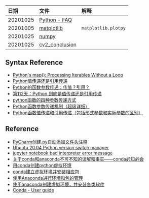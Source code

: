 | 日期 |文件 | 解释 |
| :------------- | :------------- |:------------- |
| 20201025 | [Python - FAQ](Python_FAQ.md) |  |
| 20201005 | [matplotlib](matplotlib_conclusion.md) | `matplotlib.plotpy` |
| 20201025 | [numpy](numpy_conclusion.md) |  |
| 20201025 | [cv2_conclusion](cv2_conclusion.md) |  |


## Syntax Reference
* [Python's map(): Processing Iterables Without a Loop](https://realpython.com/python-map-function/)
* [Python值传递还是引用传递](https://blog.csdn.net/hohaizx/article/details/78427406)
* [Python的函数参数传递：传值？引用？](http://winterttr.me/2015/10/24/python-passing-arguments-as-value-or-reference/)
* [第112天：Python 到底是值传递还是引用传递](http://www.ityouknow.com/python/2020/01/07/python-function_parameter-112.html)
* [python函数的四种参数传递方式](http://lazybios.com/2013/04/four-kinds-of-function-argment-pass-in-python/)
* [Python函数参数传递机制（超级详细）](http://c.biancheng.net/view/2258.html)
* [Python函数值传递和引用传递（包括形式参数和实际参数的区别）](http://c.biancheng.net/view/4471.html)


## Reference
* [PyCharm创建.py自动添加文件头注释](https://blog.csdn.net/qq_36482772/article/details/67218214)
* [Ubuntu 20.04 Python version switch manager](https://linuxconfig.org/ubuntu-20-04-python-version-switch-manager)
* [jupyter notebook bad interpreter error message](https://stackoverflow.com/questions/49946157/jupyter-notebook-bad-interpreter-error-message)
* [关于conda和anaconda不可不知的误解和事实——conda必知必会](http://nooverfit.com/wp/%E5%85%B3%E4%BA%8Econda%E5%92%8Canaconda%E4%B8%8D%E5%8F%AF%E4%B8%8D%E7%9F%A5%E7%9A%84%E4%BA%8B%E5%AE%9E%E5%92%8C%E8%AF%AF%E8%A7%A3-conda%E5%BF%85%E7%9F%A5%E5%BF%85%E4%BC%9A/)
* [用conda创建python虚拟环境](https://blog.csdn.net/lyy14011305/article/details/59500819)
* [conda建立虚拟环境并安装相应包](https://blog.csdn.net/CV_YOU/article/details/83074448)
* [使用Anaconda进行环境和包的管理](https://blog.csdn.net/u012343179/article/details/76146815)
* [使用anaconda创建虚拟环境，并安装各类软件](https://blog.csdn.net/weixin_40533355/article/details/95069105)
* [Conda - User guide](https://docs.conda.io/projects/conda/en/latest/user-guide/index.html)



